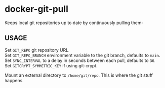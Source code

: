 # docker-git-pull

Keeps local git repositories up to date by continuously pulling them-

## USAGE

Set `GIT_REPO` git repository URL.  
Set `GIT_REPO_BRANCH` environment variable to the git branch, defaults to `main`.  
Set `SYNC_INTERVAL` to a delay in seconds between each pull, defaults to `30`.  
Set `GITCRYPT_SYMMETRIC_KEY` if using git-crypt.  

Mount an external directory to `/home/git/repo`. This is where the git stuff happens.
